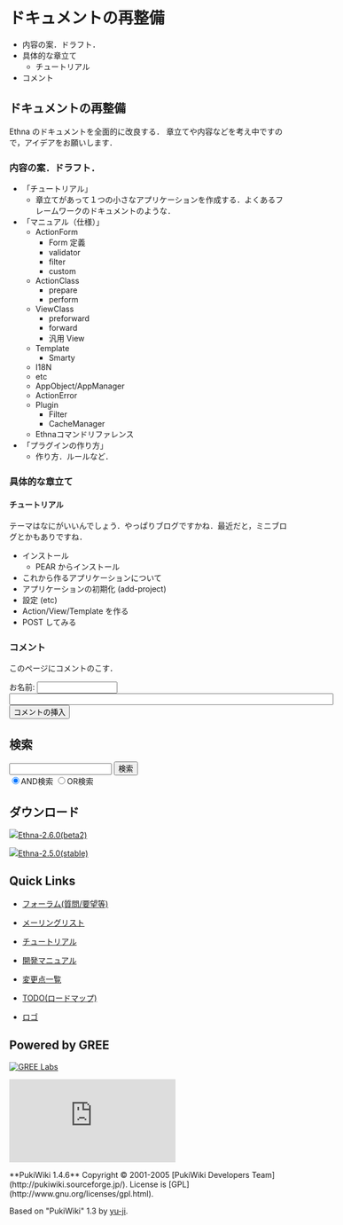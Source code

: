 # ドキュメントの再整備
  - 内容の案．ドラフト． 
  - 具体的な章立て 
    - チュートリアル 
  - コメント 

## ドキュメントの再整備 [](ethna-document-ideas-document.html#nc18cde6 "nc18cde6")

Ethna のドキュメントを全面的に改良する． 章立てや内容などを考え中ですので，アイデアをお願いします．

### 内容の案．ドラフト． [](ethna-document-ideas-document.html#g336bbf8 "g336bbf8")

- 「チュートリアル」
  - 章立てがあって１つの小さなアプリケーションを作成する．よくあるフレームワークのドキュメントのような．
- 「マニュアル（仕様）」
  - ActionForm
    - Form 定義
    - validator
    - filter
    - custom
  - ActionClass
    - prepare
    - perform
  - ViewClass
    - preforward
    - forward
    - 汎用 View
  - Template
    - Smarty
  - I18N
  - etc
  - AppObject/AppManager
  - ActionError
  - Plugin
    - Filter
    - CacheManager
  - Ethnaコマンドリファレンス
- 「プラグインの作り方」
  - 作り方．ルールなど．

### 具体的な章立て [](ethna-document-ideas-document.html#nc77a4c0 "nc77a4c0")

#### チュートリアル [](ethna-document-ideas-document.html#p2eb73e2 "p2eb73e2")

テーマはなにがいいんでしょう．やっぱりブログですかね．最近だと，ミニブログとかもありですね．

- インストール
  - PEAR からインストール
- これから作るアプリケーションについて
- アプリケーションの初期化 (add-project)
- 設定 (etc)
- Action/View/Template を作る
- POST してみる

### コメント [](ethna-document-ideas-document.html#ofeae1e5 "ofeae1e5")

このページにコメントのこす．

  
<form action="http://ethna.jp/index.php" method="post"> 
<div><input type="hidden" name="encode_hint" value="ぷ"></div>
 <div>
  <input type="hidden" name="plugin" value="comment">
  <input type="hidden" name="refer" value="ethna-document-ideas-document">
  <input type="hidden" name="comment_no" value="0">
  <input type="hidden" name="nodate" value="0">
  <input type="hidden" name="above" value="1">
  <input type="hidden" name="digest" value="7d68d9e909c1d4e31eca1f9e0de2d494">
  <label for="_p_comment_name_0">お名前: </label><input type="text" name="name" id="_p_comment_name_0" size="15">

  <input type="text" name="msg" id="_p_comment_comment_0" size="70">
  <input type="submit" name="comment" value="コメントの挿入">
 </div>
</form>
<!-- ??END id:body -->
<!-- ??BEGIN id:summary --><!-- ??END id:note -->
<!-- ??BEGIN id:trackback -->
<!-- ?? END id:trackback --><!-- ?? END id:attach -->
<!-- ?? END id:summary -->
<!-- ??END id:content -->
<!-- ?? END id:wrap_content --><!-- ??sidebar?? ========================================================== -->
<!-- ??BEGIN id:wrap_sidebar -->

<!-- ??BEGIN id:search_form -->

## 検索

<form action="http://ethna.jp/index.php?cmd=search" method="post">
            <input type="hidden" name="encode_hint" value="??">
            <input type="text" name="word" value="" size="20">
            <input type="submit" value="検索"><br>
            <input type="radio" name="type" value="AND" checked id="and_search"><label for="and_search">AND検索</label>
            <input type="radio" name="type" value="OR" id="or_search"><label for="or_search">OR検索</label>
    </form>

<!-- END id:search_form -->
<!-- ??BEGIN id:download_link -->

## ダウンロード

[![](image/minilogo.gif)Ethna-2.6.0(beta2)](ethna-download.html)

[![](image/minilogo.gif)Ethna-2.5.0(stable)](ethna-download.html)

<!-- END id:download_link -->
<!-- ??BEGIN id:download_link -->

## Quick Links

- [フォーラム(質問/要望等)](ethna-community-forum.html)
- [メーリングリスト](http://ml.ethna.jp/mailman/listinfo/users)

- [チュートリアル](ethna-document-tutorial.html)
- [開発マニュアル](ethna-document-dev_guide.html)
- [変更点一覧](ethna-document-changes.html)

- [TODO(ロードマップ)](TODO.html)
- [ロゴ](ethna-logo.html)

<!-- END id:download_link -->
<!-- ??BEGIN id:search_form -->

## Powered by GREE

 [![GREE Labs](http://labs.gree.jp/image/greelabs_logo.gif)](http://labs.gree.jp/)

<!-- END id:search_form -->
 [![SourceForge.jp](http://sourceforge.jp/sflogo.php?group_id=1343)](http://sourceforge.jp/)

<!-- ??END id:sidebar -->
<!-- ??END id:wrap_sidebar -->
<!-- ??END id:main --><!-- ?? Footer ?? ========================================================== -->
<!-- ??BEGIN id:footer -->
<!-- ??BEGIN id:copyright --> **PukiWiki 1.4.6** Copyright © 2001-2005 [PukiWiki Developers Team](http://pukiwiki.sourceforge.jp/). License is [GPL](http://www.gnu.org/licenses/gpl.html).  
 Based on "PukiWiki" 1.3 by [yu-ji](http://factage.com/yu-ji/).
<!-- ??END id:copyright -->
<!-- ??END id:footer --><!-- ?? END ?? ============================================================= -->
<!-- ??END id:wrapper -->
